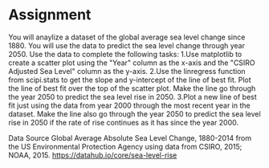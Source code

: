 # Assignment
You will anaylize a dataset of the global average sea level change since 1880. You will use the data to predict the sea level change through year 2050.
Use the data to complete the following tasks:
  1.Use matplotlib to create a scatter plot using the "Year" column as the x-axis and the "CSIRO Adjusted Sea Level" column as the y-axis.
  2.Use the linregress function from scipi.stats to get the slope and y-intercept of the line of best fit. Plot the line of best fit over the top of the scatter plot. Make the         line go through the year 2050 to predict the sea level rise in 2050.
  3.Plot a new line of best fit just using the data from year 2000 through the most recent year in the dataset. Make the line also go through the year 2050 to predict the sea         level rise in 2050 if the rate of rise continues as it has since the year 2000.
  
Data Source
Global Average Absolute Sea Level Change, 1880-2014 from the US Environmental Protection Agency using data from CSIRO, 2015; NOAA, 2015.
https://datahub.io/core/sea-level-rise
